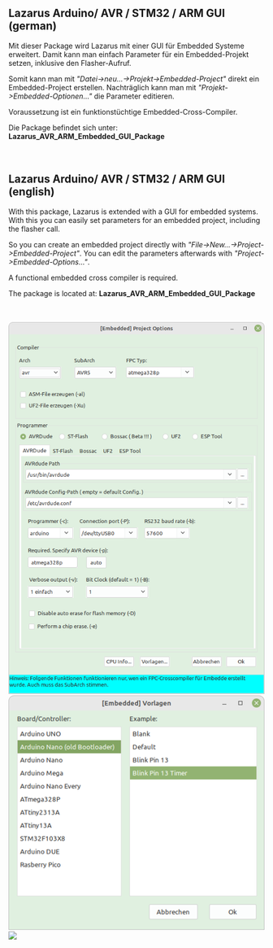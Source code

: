 
## Lazarus Arduino/ AVR / STM32 / ARM GUI</b> (german)

Mit dieser Package wird Lazarus mit einer GUI für Embedded Systeme erweitert.
Damit kann man einfach Parameter für ein Embedded-Projekt setzen, inklusive den Flasher-Aufruf.

Somit kann man mit <i>"Datei->neu...->Projekt->Embedded-Project"</i> direkt ein Embedded-Project erstellen.
Nachträglich kann man mit <i>"Projekt->Embedded-Optionen..."</i> die Parameter editieren.

Voraussetzung ist ein funktionstüchtige Embedded-Cross-Compiler.

Die Package befindet sich unter: <b>Lazarus_AVR_ARM_Embedded_GUI_Package</b>
<br><br><br>


## Lazarus Arduino/ AVR / STM32 / ARM GUI </b> (english)

With this package, Lazarus is extended with a GUI for embedded systems.
With this you can easily set parameters for an embedded project, including the flasher call.

So you can create an embedded project directly with <i>"File->New...->Project->Embedded-Project"</i>.
You can edit the parameters afterwards with <i>"Project->Embedded-Options..."</i>.

A functional embedded cross compiler is required.

The package is located at: <b>Lazarus_AVR_ARM_Embedded_GUI_Package</b>
<br><br><br>

<img src="Embedded_Project_Option.png">
<img src="Embedded_Examples.png">
<img src="avr_fuse.png">

